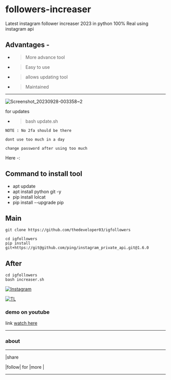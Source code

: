 # followers-increaser
Latest instagram follower increaser 2023 in python 100% Real using instagram api


## Advantages -

- >More advance tool 

- >Easy to use

- >allows updating tool 

- >Maintained 
---
![Screenshot_20230928-003358~2](https://github.com/thedeveloper03/igfollowers/assets/123274423/47c208ab-0ca5-4fd1-b993-895d91193200)

for updates


- >bash update.sh
```
NOTE : No 2fa should be there

dont use too much in a day

change password after using too much 
```

Here -:

## Command to install tool







- apt update 
- apt install python git -y 
- pip install lolcat
- pip install --upgrade pip

## Main
```
git clone https://github.com/thedeveloper03/igfollowers

cd igfollowers
pip install git+https://git@github.com/ping/instagram_private_api.git@1.6.0
```
## After
```
cd igfollowers
bash increaser.sh
```

[![Instagram](https://img.shields.io/badge/INSTAGRAM-ForHelp-green?style=for-the-badge&logo=instagram)](https://instagram.com/the_developer.01?utm_medium=copy_link)

[![TL](https://img.shields.io/badge/TELEGRAM-CHANNEL-brightgreen?style=for-the-badge&logo=telegram)](https://t.me/sm_on_top)


### demo on youtube
link [watch here](https://www.youtube.com/smtechmods)



---



### about 



---

|share 



|follow| for |more |



---









